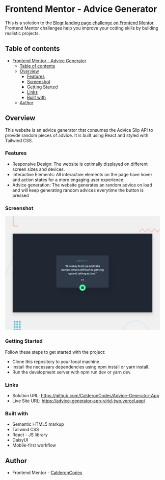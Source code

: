 # Frontend Mentor - Advice Generator

This is a solution to the [Blogr landing page challenge on Frontend Mentor](https://www.frontendmentor.io/challenges/blogr-landing-page-EX2RLAApP). Frontend Mentor challenges help you improve your coding skills by building realistic projects. 

## Table of contents

- [Frontend Mentor - Advice Generator](#frontend-mentor---advice-generator)
  - [Table of contents](#table-of-contents)
  - [Overview](#overview)
    - [Features](#features)
    - [Screenshot](#screenshot)
    - [Getting Started](#getting-started)
    - [Links](#links)
    - [Built with](#built-with)
  - [Author](#author)


## Overview

This website is an advice generator that consumes the Advice Slip API to provide random pieces of advice. It is built using React and styled with Tailwind CSS.

### Features

- Responsive Design: The website is optimally displayed on different screen sizes and devices.
- Interactive Elements: All interactive elements on the page have hover and action states for a more engaging user experience.
- Advice generation: The website generates an random advice on load and will keep generating random advices everytime the button is pressed


### Screenshot
![Preview](/public/assets/desktop-preview.jpg)

### Getting Started
Follow these steps to get started with the project:

- Clone this repository to your local machine.
- Install the necessary dependencies using npm install or yarn install.
- Run the development server with npm run dev or yarn dev.

### Links

- Solution URL: https://github.com/CalderonCodes/Advice-Generator-App
- Live Site URL: https://advice-generator-app-virid-two.vercel.app/


### Built with

- Semantic HTML5 markup
- Tailwind CSS
- React - JS library
- DaisyUI
- Mobile-first workflow



## Author

- Frontend Mentor - [CalderonCodes](https://www.frontendmentor.io/profile/CalderonCodes)